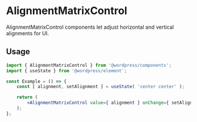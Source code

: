 # AlignmentMatrixControl

AlignmentMatrixControl components let adjust horizontal and vertical alignments for UI.

## Usage

```jsx
import { AlignmentMatrixControl } from '@wordpress/components';
import { useState } from '@wordpress/element';

const Example = () => {
	const [ alignment, setAlignment ] = useState( 'center center' );

	return (
		<AlignmentMatrixControl value={ alignment } onChange={ setAlignment } />
	);
};
```

